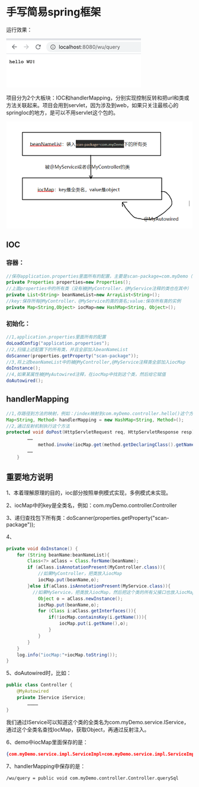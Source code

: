# **手写简易spring框架**

运行效果：

![image.png](pic/image.png)

项目分为2个大板块：IOC和handlerMapping，分别实现控制反转和把url和类或方法关联起来。项目会用到servlet，因为涉及到web，如果只关注最核心的springIoc的地方，是可以不用servlet这个包的。

![image-20210228223555019](pic/20210228223555019.png)

## IOC

### 容器：

```java
//保存application.properties里面所有的配置，主要是scan-package=com.myDemo（我需要扫描的包）
private Properties properties=new Properties();
//上面properties中的所有类（没有被@MyController、@MyService注释的类也在其中）
private List<String> beanNameList=new ArrayList<String>();
//key:保存所有@MyController、@MyService的类的类名;value:保存所有类的实例
private Map<String,Object> iocMap=new HashMap<String, Object>();
```

### 初始化：

```java
//1,application.properties里面所有的配置
doLoadConfig("application.properties");
//2,扫描上述配置下的所有类，并且全部加入beanNameList
doScanner(properties.getProperty("scan-package"));
//3,将上述beanNameList中的被@MyController,@MyService注释类全部加入iocMap
doInstance();
//4,如果某属性被@MyAutowired注释，在iocMap中找到这个类，然后给它赋值
doAutowired();

```



## handlerMapping

```java
//1,存路径到方法的映射，例如：/index映射到com.myDemo.controller.hello()这个方法上
Map<String, Method> handlerMapping = new HashMap<String, Method>();
//2,通过反射机制执行这个方法
protected void doPost(HttpServletRequest req, HttpServletResponse resp) throws ServletException, IOException {
        ……
            method.invoke(iocMap.get(method.getDeclaringClass().getName()),req,resp);
        ……
    }
```



## 重要地方说明

1、本着理解原理的目的，ioc部分按照单例模式实现，多例模式未实现。

2、iocMap中的key是全类名，例如：com.myDemo.controller.Controller

3、递归查找包下所有类：doScanner(properties.getProperty("scan-package"));

4、

```java
private void doInstance() {
    for (String beanName:beanNameList){
        Class<?> aClass = Class.forName(beanName);
        if (aClass.isAnnotationPresent(MyController.class)){
            //如果MyController，把类放入iocMap
            iocMap.put(beanName,o);
        }else if(aClass.isAnnotationPresent(MyService.class)){
          //如果MyService，把类放入iocMap，然后把这个类的所有父接口也放入iocMap，他们的key不同，但是他们的value都是同一个实例，因为我们在Controller类中使用声明Service时，其实声明的是private IService iService而不是private ServiceImpl serviceImpl;
            Object o = aClass.newInstance();
            iocMap.put(beanName,o);
            for (Class i:aClass.getInterfaces()){
                if(!iocMap.containsKey(i.getName())){
                    iocMap.put(i.getName(),o);
                }
            }
        }
    }
    log.info("iocMap:"+iocMap.toString());
}
```

5、doAutowired时，比如：

```java
public class Controller {
    @MyAutowired
    private IService iService;
		…………
}
```

我们通过IService可以知道这个类的全类名为com.myDemo.service.IService，通过这个全类名查找IocMap，获取Object，再通过反射注入。

6、demo中iocMap里面保存的是：

```json
{com.myDemo.service.impl.ServiceImpl=com.myDemo.service.impl.ServiceImpl@f5507eb, com.myDemo.service.IService=com.myDemo.service.impl.ServiceImpl@f5507eb, com.myDemo.controller.Controller=com.myDemo.controller.Controller@53e4c68f}
```

7、handlerMapping中保存的是：

```
/wu/query = public void com.myDemo.controller.Controller.querySql
```

